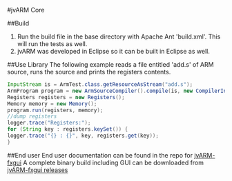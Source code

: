 #jvARM Core

##Build

1. Run the build file in the base directory with Apache Ant 'build.xml'. This will run the tests as well.
2. jvARM was developed in Eclipse so it can be built in Eclipse as well.

##Use Library
The following example reads a file entitled 'add.s' of ARM source, runs the source and prints the registers contents.
```java
InputStream is = ArmTest.class.getResourceAsStream("add.s");
ArmProgram program = new ArmSourceCompiler().compile(is, new CompilerInfoCollector());
Registers registers = new Registers();
Memory memory = new Memory();
program.run(registers, memory);
//dump registers
logger.trace("Registers:");
for (String key : registers.keySet()) {
logger.trace("{} : {}", key, registers.get(key));
}
```
##End user
End user documentation can be found in the repo for [jvARM-fxgui](https://github.com/guygrigsby/jvARM-fxgui)
A complete binary build including GUI can be downloaded from [jvARM-fxgui releases](https://github.com/guygrigsby/jvARM-fxgui/releases)
